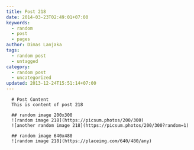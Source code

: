 ```yaml
---
title: Post 218
date: 2014-03-23T02:49:01+07:00
keywords:
  - random
  - post
  - pages
author: Dimas Lanjaka
tags:
  - random post
  - untagged
category:
  - random post
  - uncategorized
updated: 2013-12-24T15:51:14+07:00
---
```


      # Post Content
      This is content of post 218

      ## random image 200x300
      ![random image 218](https://picsum.photos/200/300)
      ![another random image 218](https://picsum.photos/200/300?random=1)

      ## random image 640x480
      ![random image 218](https://placeimg.com/640/480/any)
      